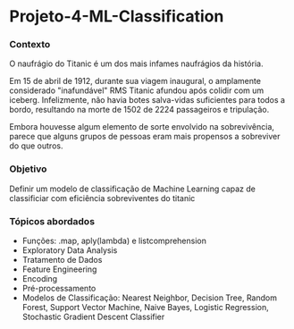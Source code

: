 # Projeto-4-ML-Classification

### Contexto

O naufrágio do Titanic é um dos mais infames naufrágios da história.

Em 15 de abril de 1912, durante sua viagem inaugural, o amplamente considerado "inafundável" RMS Titanic afundou após colidir com um iceberg. Infelizmente, não havia botes salva-vidas suficientes para todos a bordo, resultando na morte de 1502 de 2224 passageiros e tripulação.

Embora houvesse algum elemento de sorte envolvido na sobrevivência, parece que alguns grupos de pessoas eram mais propensos a sobreviver do que outros.


### Objetivo

Definir um modelo de classificação de Machine Learning capaz de classificiar com eficiência sobreviventes do titanic

### Tópicos abordados

- Funções: .map, aply(lambda) e listcomprehension
- Exploratory Data Analysis
- Tratamento de Dados
- Feature Engineering
- Encoding
- Pré-processamento
- Modelos de Classificação: Nearest Neighbor, Decision Tree, Random Forest, Support Vector Machine, Naive Bayes, Logistic Regression, Stochastic Gradient Descent Classifier
